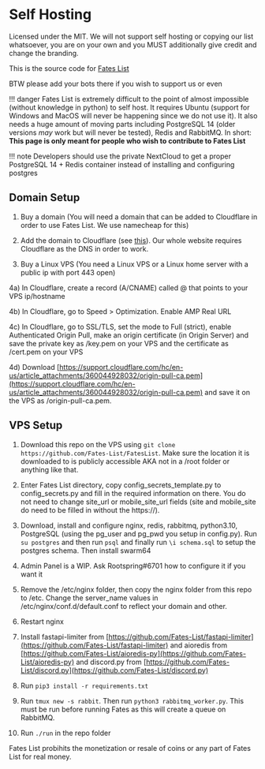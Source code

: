 # Self Hosting

Licensed under the MIT. We will not support self hosting or copying our list whatsoever, you are on your own and you MUST additionally give credit and change the branding.

This is the source code for [Fates List](https://fateslist.xyz/)

BTW please add your bots there if you wish to support us or even 

!!! danger
    Fates List is extremely difficult to the point of almost impossible (without knowledge in python) to self host. It requires Ubuntu (support for Windows and MacOS will never be happening since we do not use it). It also needs a huge amount of moving parts including PostgreSQL 14 (older versions *may* work but will never be tested), Redis and RabbitMQ. In short: **This page is only meant for people who wish to contribute to Fates List**

!!! note
    Developers should use the private NextCloud to get a proper PostgreSQL 14 + Redis container instead of installing and configuring postgres


## Domain Setup

1. Buy a domain (You will need a domain that can be added to Cloudflare in order to use Fates List. We use namecheap for this)

2. Add the domain to Cloudflare (see [this](https://support.cloudflare.com/hc/en-us/articles/201720164-Creating-a-Cloudflare-account-and-adding-a-website)). Our whole website requires Cloudflare as the DNS in order to work.

3. Buy a Linux VPS (You need a Linux VPS or a Linux home server with a public ip with port 443 open)

4a) In Cloudflare, create a record (A/CNAME) called @ that points to your VPS ip/hostname

4b) In Cloudflare, go to Speed &gt; Optimization. Enable AMP Real URL

4c) In Cloudflare, go to SSL/TLS, set the mode to Full (strict), enable Authenticated Origin Pull, make an origin certificate (in Origin Server) and save the private key as /key.pem on your VPS and the certificate as /cert.pem on your VPS

4d) Download [https://support.cloudflare.com/hc/en-us/article_attachments/360044928032/origin-pull-ca.pem](https://support.cloudflare.com/hc/en-us/article_attachments/360044928032/origin-pull-ca.pem) and save it on the VPS as /origin-pull-ca.pem.

## VPS Setup

1. Download this repo on the VPS using `git clone https://github.com/Fates-List/FatesList`. Make sure the location it is downloaded to is publicly accessible AKA not in a /root folder or anything like that.

3. Enter Fates List directory, copy config_secrets_template.py to config_secrets.py and fill in the required information on there. You do not need to change site_url or mobile_site_url fields (site and mobile_site do need to be filled in without the https://). 
4. Download, install and configure nginx, redis, rabbitmq, python3.10, PostgreSQL (using the pg_user and pg_pwd you setup in config.py). Run `su postgres` and then run `psql` and finally run  `\i schema.sql` to setup the postgres schema. Then install swarm64
5. Admin Panel is a WIP. Ask Rootspring#6701 how to configure it if you want it
6. Remove the /etc/nginx folder, then copy the nginx folder from this repo to /etc. Change the server_name values in /etc/nginx/conf.d/default.conf to reflect your domain and other.
7. Restart nginx
8. Install fastapi-limiter from [https://github.com/Fates-List/fastapi-limiter](https://github.com/Fates-List/fastapi-limiter) and aioredis from [https://github.com/Fates-List/aioredis-py](https://github.com/Fates-List/aioredis-py) and discord.py from [https://github.com/Fates-List/discord.py](https://github.com/Fates-List/discord.py)
9. Run `pip3 install -r requirements.txt`
10. Run `tmux new -s rabbit`. Then run `python3 rabbitmq_worker.py`. This must be run before running Fates as this will create a queue on RabbitMQ.
11. Run `./run` in the repo folder


Fates List probihits the monetization or resale of coins or any part of Fates List for real money.
